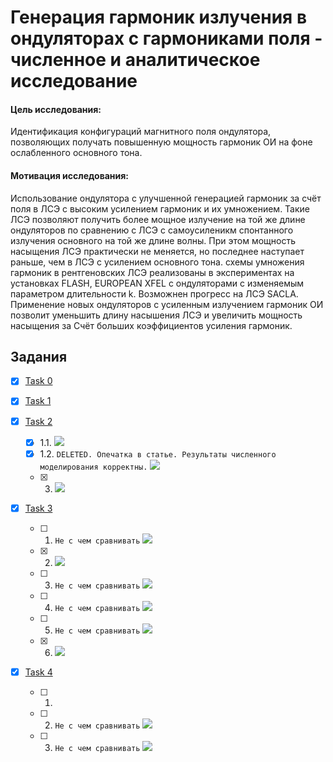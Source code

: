 # Генерация гармоник излучения в ондуляторах с гармониками поля - численное и аналитическое исследование

#### Цель исследования: 
Идентификация конфигураций магнитного поля ондулятора, позволяющих получать повышенную мощность гармоник ОИ на фоне ослабленного основного тона. 

#### Мотивация исследования: 
Использование ондулятора с улучшенной генерацией гармоник за счёт поля  в ЛСЭ с высоким усилением гармоник и их умножением.   Такие ЛСЭ позволяют получить более мощное излучение на той же длине ондуляторов по сравнению с ЛСЭ с самоусиленикм спонтанного излучения основного на той же длине волны. При этом мощность насыщения ЛСЭ практически не меняется, но последнее  наступает раньше, чем в ЛСЭ с усилением основного тона. схемы умножения гармоник в рентгеновских ЛСЭ реализованы в экспериментах на установках FLASH, EUROPEAN XFEL с ондуляторами с изменяемым параметром длительности k. Возможнен прогресс на ЛСЭ SACLA. Применение новых ондуляторов с усиленным излучением гармоник ОИ позволит уменьшить длину насышения ЛСЭ и увеличить мощность насыщения за Счёт больших коэффициентов усиления гармоник.  

## Задания

- [x] [Task 0](tasks/0)

- [x] [Task 1](tasks/1)

- [x] [Task 2](tasks/2)
    - [x] 1.1. <img src="https://render.githubusercontent.com/render/math?math=H=H_0(0, sin(k_{\lambda}z) - 1.22 sin(3k_{\lambda}z),0)">
    - [x] 1.2. `DELETED. Опечатка в статье. Результаты численного моделирования корректны.` <img src="https://render.githubusercontent.com/render/math?math=H=H_0(sin(k_{\lambda}z), 0.3 cos(k_{\lambda}z)  %2B sin(3k_{\lambda}z),0)">
    - [x] 3. <img src="https://render.githubusercontent.com/render/math?math=H=H_0(sin(k_{\lambda}z), sin(3k_{\lambda}z),0)">

- [x] [Task 3](tasks/3)
    - [ ] 1. `Не с чем сравнивать` <img src="https://render.githubusercontent.com/render/math?math=H=H_0(sin(k_{\lambda}z), sin(k_{\lambda}z) - 0.3 cos(3k_{\lambda}z),0)">
    - [x] 2. <img src="https://render.githubusercontent.com/render/math?math=H=H_0(sin(k_{\lambda}z), cos(3k_{\lambda}z),0)">
    - [ ] 3. `Не с чем сравнивать` <img src="https://render.githubusercontent.com/render/math?math=H=H_0(0, sin(k_{\lambda}z) %2B 0.3 cos(3k_{\lambda}z),0)">
    - [ ] 4. `Не с чем сравнивать` <img src="https://render.githubusercontent.com/render/math?math=H=H_0(0, cos(k_{\lambda}z) %2B 0.3 cos(3k_{\lambda}z),0)">
    - [ ] 5. `Не с чем сравнивать` <img src="https://render.githubusercontent.com/render/math?math=H=H_0(0, sin(k_{\lambda}z) %2B 0.3 sin(3k_{\lambda}z),0)">
    - [x] 6. <img src="https://render.githubusercontent.com/render/math?math=H=H_0(sin(k_{\lambda}z), 0.3 cos(k_{\lambda}z)  %2B sin(3k_{\lambda}z),0)">

- [x] [Task 4](tasks/4)
    - [ ] 1.
    - [ ] 2. `Не с чем сравнивать` <img src="https://render.githubusercontent.com/render/math?math=H=H_0(\sin(k_{\lambda}z) %2B 0.0825\sin(3k_{\lambda}z), \cos(k_{\lambda}z) %2B 0.0825 \cos(3k_{\lambda}z),0)">
    - [ ] 3. `Не с чем сравнивать` <img src="https://render.githubusercontent.com/render/math?math=H=H_0(\sin(k_{\lambda}z) %2B 0.2\sin(5k_{\lambda}z), 0.3\cos(k_{\lambda}z) %2B \sin(3k_{\lambda}z),0)">